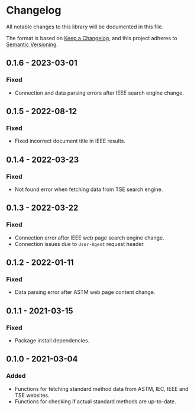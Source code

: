 # Changelog

All notable changes to this library will be documented in this file.

The format is based on [Keep a Changelog](https://keepachangelog.com/en/1.0.0/),
and this project adheres to [Semantic Versioning](https://semver.org/spec/v2.0.0.html).

## 0.1.6 - 2023-03-01

### Fixed

- Connection and data parsing errors after IEEE search engine change.

## 0.1.5 - 2022-08-12

### Fixed

- Fixed incorrect document title in IEEE results.

## 0.1.4 - 2022-03-23

### Fixed

- Not found error when fetching data from TSE search engine.

## 0.1.3 - 2022-03-22

### Fixed

- Connection error after IEEE web page search engine change.
- Connection issues due to ```User-Agent``` request header.

## 0.1.2 - 2022-01-11

### Fixed

- Data parsing error after ASTM web page content change.

## 0.1.1 - 2021-03-15

### Fixed

- Package install dependencies.

## 0.1.0 - 2021-03-04

### Added

- Functions for fetching standard method data from ASTM, IEC, IEEE and TSE websites.
- Functions for checking if actual standard methods are up-to-date.
